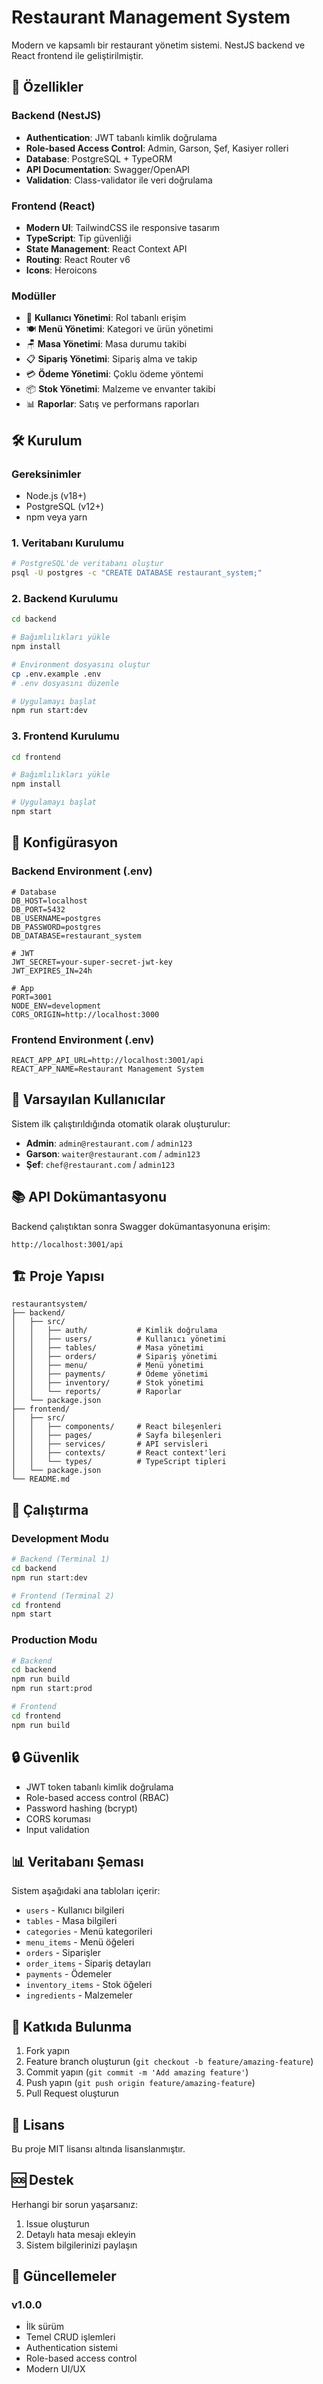 # Restaurant Management System

Modern ve kapsamlı bir restaurant yönetim sistemi. NestJS backend ve React frontend ile geliştirilmiştir.

## 🚀 Özellikler

### Backend (NestJS)
- **Authentication**: JWT tabanlı kimlik doğrulama
- **Role-based Access Control**: Admin, Garson, Şef, Kasiyer rolleri
- **Database**: PostgreSQL + TypeORM
- **API Documentation**: Swagger/OpenAPI
- **Validation**: Class-validator ile veri doğrulama

### Frontend (React)
- **Modern UI**: TailwindCSS ile responsive tasarım
- **TypeScript**: Tip güvenliği
- **State Management**: React Context API
- **Routing**: React Router v6
- **Icons**: Heroicons

### Modüller
- 👥 **Kullanıcı Yönetimi**: Rol tabanlı erişim
- 🍽️ **Menü Yönetimi**: Kategori ve ürün yönetimi
- 🪑 **Masa Yönetimi**: Masa durumu takibi
- 📋 **Sipariş Yönetimi**: Sipariş alma ve takip
- 💳 **Ödeme Yönetimi**: Çoklu ödeme yöntemi
- 📦 **Stok Yönetimi**: Malzeme ve envanter takibi
- 📊 **Raporlar**: Satış ve performans raporları

## 🛠️ Kurulum

### Gereksinimler
- Node.js (v18+)
- PostgreSQL (v12+)
- npm veya yarn

### 1. Veritabanı Kurulumu
```bash
# PostgreSQL'de veritabanı oluştur
psql -U postgres -c "CREATE DATABASE restaurant_system;"
```

### 2. Backend Kurulumu
```bash
cd backend

# Bağımlılıkları yükle
npm install

# Environment dosyasını oluştur
cp .env.example .env
# .env dosyasını düzenle

# Uygulamayı başlat
npm run start:dev
```

### 3. Frontend Kurulumu
```bash
cd frontend

# Bağımlılıkları yükle
npm install

# Uygulamayı başlat
npm start
```

## 🔧 Konfigürasyon

### Backend Environment (.env)
```env
# Database
DB_HOST=localhost
DB_PORT=5432
DB_USERNAME=postgres
DB_PASSWORD=postgres
DB_DATABASE=restaurant_system

# JWT
JWT_SECRET=your-super-secret-jwt-key
JWT_EXPIRES_IN=24h

# App
PORT=3001
NODE_ENV=development
CORS_ORIGIN=http://localhost:3000
```

### Frontend Environment (.env)
```env
REACT_APP_API_URL=http://localhost:3001/api
REACT_APP_NAME=Restaurant Management System
```

## 👤 Varsayılan Kullanıcılar

Sistem ilk çalıştırıldığında otomatik olarak oluşturulur:

- **Admin**: `admin@restaurant.com` / `admin123`
- **Garson**: `waiter@restaurant.com` / `admin123`
- **Şef**: `chef@restaurant.com` / `admin123`

## 📚 API Dokümantasyonu

Backend çalıştıktan sonra Swagger dokümantasyonuna erişim:
```
http://localhost:3001/api
```

## 🏗️ Proje Yapısı

```
restaurantsystem/
├── backend/
│   ├── src/
│   │   ├── auth/           # Kimlik doğrulama
│   │   ├── users/          # Kullanıcı yönetimi
│   │   ├── tables/         # Masa yönetimi
│   │   ├── orders/         # Sipariş yönetimi
│   │   ├── menu/           # Menü yönetimi
│   │   ├── payments/       # Ödeme yönetimi
│   │   ├── inventory/      # Stok yönetimi
│   │   └── reports/        # Raporlar
│   └── package.json
├── frontend/
│   ├── src/
│   │   ├── components/     # React bileşenleri
│   │   ├── pages/          # Sayfa bileşenleri
│   │   ├── services/       # API servisleri
│   │   ├── contexts/       # React context'leri
│   │   └── types/          # TypeScript tipleri
│   └── package.json
└── README.md
```

## 🚀 Çalıştırma

### Development Modu
```bash
# Backend (Terminal 1)
cd backend
npm run start:dev

# Frontend (Terminal 2)
cd frontend
npm start
```

### Production Modu
```bash
# Backend
cd backend
npm run build
npm run start:prod

# Frontend
cd frontend
npm run build
```

## 🔒 Güvenlik

- JWT token tabanlı kimlik doğrulama
- Role-based access control (RBAC)
- Password hashing (bcrypt)
- CORS koruması
- Input validation

## 📊 Veritabanı Şeması

Sistem aşağıdaki ana tabloları içerir:
- `users` - Kullanıcı bilgileri
- `tables` - Masa bilgileri
- `categories` - Menü kategorileri
- `menu_items` - Menü öğeleri
- `orders` - Siparişler
- `order_items` - Sipariş detayları
- `payments` - Ödemeler
- `inventory_items` - Stok öğeleri
- `ingredients` - Malzemeler

## 🤝 Katkıda Bulunma

1. Fork yapın
2. Feature branch oluşturun (`git checkout -b feature/amazing-feature`)
3. Commit yapın (`git commit -m 'Add amazing feature'`)
4. Push yapın (`git push origin feature/amazing-feature`)
5. Pull Request oluşturun

## 📝 Lisans

Bu proje MIT lisansı altında lisanslanmıştır.

## 🆘 Destek

Herhangi bir sorun yaşarsanız:
1. Issue oluşturun
2. Detaylı hata mesajı ekleyin
3. Sistem bilgilerinizi paylaşın

## 🔄 Güncellemeler

### v1.0.0
- İlk sürüm
- Temel CRUD işlemleri
- Authentication sistemi
- Role-based access control
- Modern UI/UX 